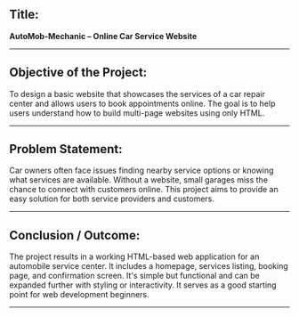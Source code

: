 ## **Title:**  
**AutoMob-Mechanic – Online Car Service Website**

---

## **Objective of the Project:**  
To design a basic website that showcases the services of a car repair center and allows users to book appointments online. The goal is to help users understand how to build multi-page websites using only HTML.

---

## **Problem Statement:**  
Car owners often face issues finding nearby service options or knowing what services are available. Without a website, small garages miss the chance to connect with customers online. This project aims to provide an easy solution for both service providers and customers.

---

## **Conclusion / Outcome:**  
The project results in a working HTML-based web application for an automobile service center. It includes a homepage, services listing, booking page, and confirmation screen. It's simple but functional and can be expanded further with styling or interactivity. It serves as a good starting point for web development beginners.

---
